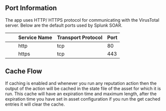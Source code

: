 ## Port Information

The app uses HTTP/ HTTPS protocol for communicating with the VirusTotal server. Below are the
default ports used by Splunk SOAR.

|         Service Name | Transport Protocol | Port |
|----------------------|--------------------|------|
|         http | tcp | 80 |
|         https | tcp | 443 |

## Cache Flow

If caching is enabled and whenever you run any reputation action then the output of the action will
be cached in the state file of the asset for which it is run. This cache will have an expiration
time and maximum length, after the expiration time you have set in asset configuration if you run
the get cached entries it will clear the cache.

